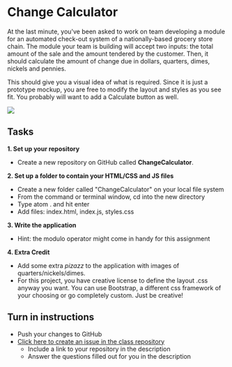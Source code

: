 # Change Calculator

At the last minute, you've been asked to work on team developing a module for an automated check-out system of a nationally-based grocery store chain. The module your team is building will accept two inputs: the total amount of the sale and the amount tendered by the customer. Then, it should calculate the amount of change due in dollars, quarters, dimes, nickels and pennies.

This should give you a visual idea of what is required. Since it is just a prototype mockup, you are free to modify the layout and styles as you see fit. You probably will want to add a Calculate button as well.

<img src="http://i.imgur.com/1jKogI1.png" />

## Tasks

**1. Set up your repository**
* Create a new repository on GitHub called **ChangeCalculator**.

**2. Set up a folder to contain your HTML/CSS and JS files**
* Create a new folder called "ChangeCalculator" on your local file system 
* From the command or terminal window, cd into the new directory
* Type atom . and hit enter
* Add files: index.html, index.js, styles.css

**3. Write the application**
* Hint: the modulo operator might come in handy for this assignment

**4. Extra Credit**
* Add some extra *pizazz* to the application with images of quarters/nickels/dimes.
* For this project, you have creative license to define the layout .css anyway you want. You can use Bootstrap, a different css framework of your choosing or go completely custom. Just be creative!


## Turn in instructions

* Push your changes to GitHub 
* [Click here to create an issue in the class repository](https://www.github.com/OriginCodeAcademy/2016-SC-WinterCohort/issues/new?title=ChangeCalculator&body=1.%20Where%20can%20I%20find%20your%20repository%3F%20(Paste%20the%20url%20of%20your%20repository%20below)%0A%0A2.%20What%20was%20your%20biggest%20success%20in%20this%20application%3F%0A%0A3.%20What%20extras%20did%20you%20add%20to%20this%20project%3F%0A%0A4.%20What%20was%20the%20hardest%20part%20for%20you%20with%20this%20project%3F)
	* Include a link to your repository in the description
	* Answer the questions filled out for you in the description
